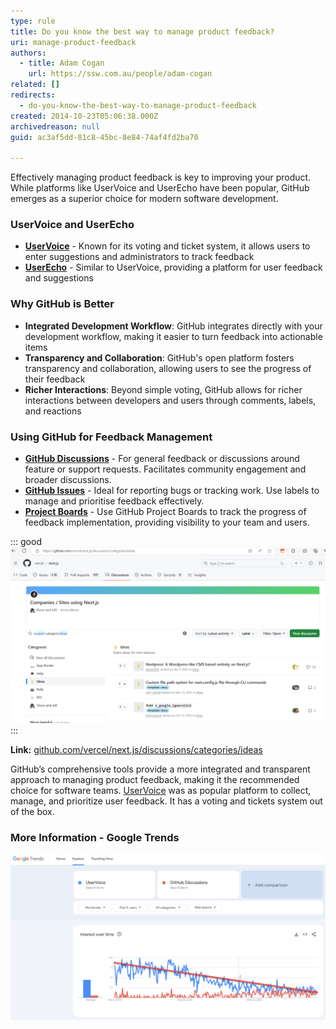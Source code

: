 ```yaml
---
type: rule
title: Do you know the best way to manage product feedback?
uri: manage-product-feedback
authors:
  - title: Adam Cogan
    url: https://ssw.com.au/people/adam-cogan
related: []
redirects:
  - do-you-know-the-best-way-to-manage-product-feedback
created: 2014-10-23T05:06:38.000Z
archivedreason: null
guid: ac3af5dd-81c8-45bc-8e84-74af4fd2ba70

---
```

Effectively managing product feedback is key to improving your product. While platforms like UserVoice and UserEcho have been popular, GitHub emerges as a superior choice for modern software development.

<!--endintro-->

### UserVoice and UserEcho

* **[UserVoice](https://www.uservoice.com/)** - Known for its voting and ticket system, it allows users to enter suggestions and administrators to track feedback
* **[UserEcho](https://userecho.com/)** - Similar to UserVoice, providing a platform for user feedback and suggestions

### Why GitHub is Better

* **Integrated Development Workflow**: GitHub integrates directly with your development workflow, making it easier to turn feedback into actionable items
* **Transparency and Collaboration**: GitHub's open platform fosters transparency and collaboration, allowing users to see the progress of their feedback
* **Richer Interactions**: Beyond simple voting, GitHub allows for richer interactions between developers and users through comments, labels, and reactions

### Using GitHub for Feedback Management

* **[GitHub Discussions](/use-github-discussions/)** - For general feedback or discussions around feature or support requests. Facilitates community engagement and broader discussions.
* **[GitHub Issues](/github-issue-templates/)** - Ideal for reporting bugs or tracking work. Use labels to manage and prioritise feedback effectively.
* **[Project Boards](/scrum-in-github/)** - Use GitHub Project Boards to track the progress of feedback implementation, providing visibility to your team and users.

::: good
![Figure: Using GitHub Discussions to gather feedback for Next.js](/rules/manage-product-feedback/github-discussions.png)
:::

**Link:** [github.com/vercel/next.js/discussions/categories/ideas](https://github.com/vercel/next.js/discussions/categories/ideas)

GitHub’s comprehensive tools provide a more integrated and transparent approach to managing product feedback, making it the recommended choice for software teams.
[UserVoice](https://www.uservoice.com/) was as popular platform to collect, manage, and prioritize user feedback. It has a voting and tickets system out of the box.

### More Information - Google Trends

![Figure: Google Trends shows that "UserVoice" is declining in popularity (see trend line), while "GitHub Discussions" is slowly growing](/rules/manage-product-feedback/uservoice-trend.jpg)


